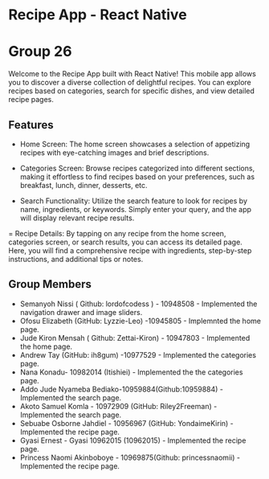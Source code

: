 
# Recipe App - React Native
# Group 26
Welcome to the Recipe App built with React Native! This mobile app allows you to discover a diverse collection of delightful recipes. You can explore recipes based on categories, search for specific dishes, and view detailed recipe pages.

## Features
- Home Screen: The home screen showcases a selection of appetizing recipes with eye-catching images and brief descriptions.

- Categories Screen: Browse recipes categorized into different sections, making it effortless to find recipes based on your preferences, such as breakfast, lunch, dinner, desserts, etc.

- Search Functionality: Utilize the search feature to look for recipes by name, ingredients, or keywords. Simply enter your query, and the app will display relevant recipe results.

= Recipe Details: By tapping on any recipe from the home screen, categories screen, or search results, you can access its detailed page. Here, you will find a comprehensive recipe with ingredients, step-by-step instructions, and additional tips or notes.


## Group Members

- Semanyoh Nissi ( Github: lordofcodess ) - 10948508 - Implemented the navigation drawer and image sliders.
- Ofosu Elizabeth (GitHub: Lyzzie-Leo) -10945805 - Implemnted the home page.
- Jude Kiron Mensah ( Github: Zettai-Kiron) - 10947803 - Implemented the home page.
- Andrew Tay (GitHub: ih8gum) -10977529 - Implemented the categories page.
- Nana Konadu- 10982014 (Itishiei) - Implemented the the categories page.
- Addo Jude Nyameba Bediako-10959884(Github:10959884) - Implemented the search page.
- Akoto Samuel Komla - 10972909 (GitHub: Riley2Freeman) - Implemented the search page.
- Sebuabe Osborne Jahdiel - 10956967 (GitHub: YondaimeKirin) - Implemented the recipe page.
- Gyasi Ernest - Gyasi 10962015 (10962015) - Implemented the recipe page.
- Princess Naomi Akinboboye - 10969875(Github: princessnaomii) - Implemented the recipe page.















